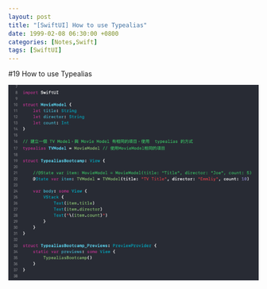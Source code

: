 ```yaml
---
layout: post
title: "[SwiftUI] How to use Typealias"
date: 1999-02-08 06:30:00 +0800
categories: [Notes,Swift]
tags: [SwiftUI]
---
```


#19 How to use Typealias

![](/assets/img/post/swiftui-how-to-use-typealias.png)

